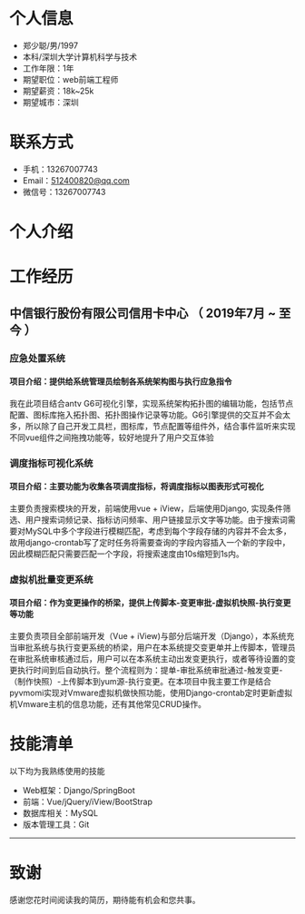 
# 个人信息

 - 郑少聪/男/1997 
 - 本科/深圳大学计算机科学与技术 
 - 工作年限：1年
 - 期望职位：web前端工程师
 - 期望薪资：18k~25k
 - 期望城市：深圳

# 联系方式

- 手机：13267007743
- Email：512400820@qq.com
- 微信号：13267007743

# 个人介绍

# 工作经历

## 中信银行股份有限公司信用卡中心 （ 2019年7月 ~ 至今 ）

### 应急处置系统
#### 项目介绍：提供给系统管理员绘制各系统架构图与执行应急指令
我在此项目结合antv G6可视化引擎，实现系统架构拓扑图的编辑功能，包括节点配置、图标库拖入拓扑图、拓扑图操作记录等功能。G6引擎提供的交互并不会太多，所以除了自己开发工具栏，图标库，节点配置等组件外，结合事件监听来实现不同vue组件之间拖拽功能等，较好地提升了用户交互体验

### 调度指标可视化系统

#### 项目介绍：主要功能为收集各项调度指标，将调度指标以图表形式可视化

主要负责搜索模块的开发，前端使用vue + iView，后端使用Django, 实现条件筛选、用户搜索词频记录、指标访问频率、用户链接显示文字等功能。由于搜索词需要对MySQL中多个字段进行模糊匹配，考虑到每个字段存储的内容并不会太多，故用django-crontab写了定时任务将需要查询的字段内容插入一个新的字段中，因此模糊匹配只需要匹配一个字段，将搜索速度由10s缩短到1s内。

### 虚拟机批量变更系统

#### 项目介绍：作为变更操作的桥梁，提供上传脚本-变更审批-虚拟机快照-执行变更等功能

主要负责项目全部前端开发（Vue + iView)与部分后端开发（Django），本系统充当审批系统与执行变更系统的桥梁，用户在本系统提交变更单并上传脚本，管理员在审批系统审核通过后，用户可以在本系统主动出发变更执行，或者等待设置的变更执行时间到后自动执行。整个流程则为：提单-审批系统审批通过-触发变更-（制作快照）-上传脚本到yum源-执行变更。在本项目中我主要工作是结合pyvmomi实现对Vmware虚拟机做快照功能，使用Django-crontab定时更新虚拟机Vmware主机的信息功能，还有其他常见CRUD操作。

# 技能清单

以下均为我熟练使用的技能

- Web框架：Django/SpringBoot
- 前端：Vue/jQuery/iView/BootStrap
- 数据库相关：MySQL
- 版本管理工具：Git
      
---
# 致谢
感谢您花时间阅读我的简历，期待能有机会和您共事。
      

  